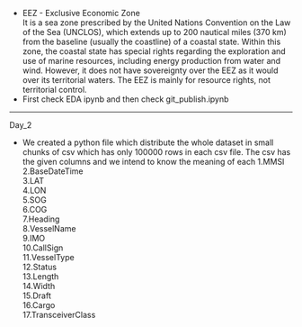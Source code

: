 - EEZ - Exclusive Economic Zone </br>
It is a sea zone prescribed by the United Nations Convention on the Law of the Sea (UNCLOS), which extends up to 200 nautical miles (370 km) from the baseline (usually the coastline) of a coastal state.
Within this zone, the coastal state has special rights regarding the exploration and use of marine resources, including energy production from water and wind. However, it does not have sovereignty over the EEZ as it would over its territorial waters. The EEZ is mainly for resource rights, not territorial control.
- First check EDA ipynb and then check git_publish.ipynb

---
Day_2

- We created a python file which distribute the whole dataset in small chunks of csv which has only 100000 rows in each csv file. The csv has the given columns and we intend to know the meaning of each
1.MMSI</br>
2.BaseDateTime</br>
3.LAT</br>
4.LON</br>
5.SOG</br>
6.COG</br>
7.Heading</br>
8.VesselName</br>
9.IMO</br>
10.CallSign</br>
11.VesselType</br>
12.Status</br>
13.Length</br>
14.Width</br>
15.Draft</br>
16.Cargo</br>
17.TransceiverClass</br>
